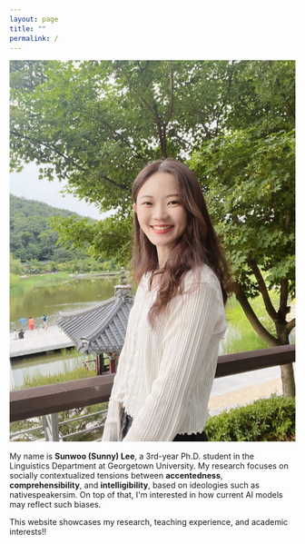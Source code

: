 ```yaml
---
layout: page
title: ""
permalink: /
---
```


<div class="hero">
  <div class="hero__img">
    <img src="IMG_6974.jpeg" alt="Profile">
  </div>
  <div class="hero__text">
    <p>
      My name is <strong>Sunwoo (Sunny) Lee</strong>, a 3rd-year Ph.D. student in the Linguistics Department at Georgetown University. My research focuses on socially contextualized tensions between <strong>accentedness</strong>, <strong>comprehensibility</strong>, and <strong>intelligibility</strong>, based on ideologies such as nativespeakersim. On top of that, I'm interested in how current AI models may reflect such biases.
    </p>
    <p>
      This website showcases my research, teaching experience, and academic interests!!
    </p>
  </div>
</div>
